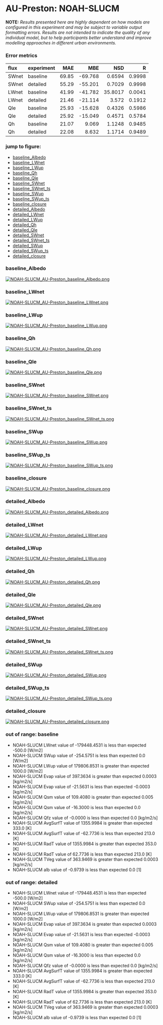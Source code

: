 # AU-Preston: NOAH-SLUCM

**NOTE:** *Results presented here are highly dependent on how models are configured in this experiment and may be subject to variable output formatting errors. Results are not intended to indicate the quality of any individual model, but to help participants better understand and improve modelling approaches in different urban environments.*

### Error metrics
| flux   | experiment   |   MAE |     MBE |     NSD |      R |
|:-------|:-------------|------:|--------:|--------:|-------:|
| SWnet  | baseline     | 69.85 | -69.768 |  0.6594 | 0.9998 |
| SWnet  | detailed     | 55.29 | -55.201 |  0.7029 | 0.9998 |
| LWnet  | baseline     | 41.99 | -41.782 | 35.8017 | 0.0041 |
| LWnet  | detailed     | 21.46 | -21.114 |  3.572  | 0.1912 |
| Qle    | baseline     | 25.93 | -15.628 |  0.4326 | 0.5986 |
| Qle    | detailed     | 25.92 | -15.049 |  0.4571 | 0.5784 |
| Qh     | baseline     | 21.07 |   9.069 |  1.1248 | 0.9485 |
| Qh     | detailed     | 22.08 |   8.632 |  1.1714 | 0.9489 |

### jump to figure:
 - [baseline_Albedo](#baseline_albedo)
 - [baseline_LWnet](#baseline_lwnet)
 - [baseline_LWup](#baseline_lwup)
 - [baseline_Qh](#baseline_qh)
 - [baseline_Qle](#baseline_qle)
 - [baseline_SWnet](#baseline_swnet)
 - [baseline_SWnet_ts](#baseline_swnet_ts)
 - [baseline_SWup](#baseline_swup)
 - [baseline_SWup_ts](#baseline_swup_ts)
 - [baseline_closure](#baseline_closure)
 - [detailed_Albedo](#detailed_albedo)
 - [detailed_LWnet](#detailed_lwnet)
 - [detailed_LWup](#detailed_lwup)
 - [detailed_Qh](#detailed_qh)
 - [detailed_Qle](#detailed_qle)
 - [detailed_SWnet](#detailed_swnet)
 - [detailed_SWnet_ts](#detailed_swnet_ts)
 - [detailed_SWup](#detailed_swup)
 - [detailed_SWup_ts](#detailed_swup_ts)
 - [detailed_closure](#detailed_closure)

### <a name="baseline_albedo"></a>baseline_Albedo
[![NOAH-SLUCM_AU-Preston_baseline_Albedo.png](NOAH-SLUCM_AU-Preston_baseline_Albedo.png)](NOAH-SLUCM_AU-Preston_baseline_Albedo.png)

### <a name="baseline_lwnet"></a>baseline_LWnet
[![NOAH-SLUCM_AU-Preston_baseline_LWnet.png](NOAH-SLUCM_AU-Preston_baseline_LWnet.png)](NOAH-SLUCM_AU-Preston_baseline_LWnet.png)

### <a name="baseline_lwup"></a>baseline_LWup
[![NOAH-SLUCM_AU-Preston_baseline_LWup.png](NOAH-SLUCM_AU-Preston_baseline_LWup.png)](NOAH-SLUCM_AU-Preston_baseline_LWup.png)

### <a name="baseline_qh"></a>baseline_Qh
[![NOAH-SLUCM_AU-Preston_baseline_Qh.png](NOAH-SLUCM_AU-Preston_baseline_Qh.png)](NOAH-SLUCM_AU-Preston_baseline_Qh.png)

### <a name="baseline_qle"></a>baseline_Qle
[![NOAH-SLUCM_AU-Preston_baseline_Qle.png](NOAH-SLUCM_AU-Preston_baseline_Qle.png)](NOAH-SLUCM_AU-Preston_baseline_Qle.png)

### <a name="baseline_swnet"></a>baseline_SWnet
[![NOAH-SLUCM_AU-Preston_baseline_SWnet.png](NOAH-SLUCM_AU-Preston_baseline_SWnet.png)](NOAH-SLUCM_AU-Preston_baseline_SWnet.png)

### <a name="baseline_swnet_ts"></a>baseline_SWnet_ts
[![NOAH-SLUCM_AU-Preston_baseline_SWnet_ts.png](NOAH-SLUCM_AU-Preston_baseline_SWnet_ts.png)](NOAH-SLUCM_AU-Preston_baseline_SWnet_ts.png)

### <a name="baseline_swup"></a>baseline_SWup
[![NOAH-SLUCM_AU-Preston_baseline_SWup.png](NOAH-SLUCM_AU-Preston_baseline_SWup.png)](NOAH-SLUCM_AU-Preston_baseline_SWup.png)

### <a name="baseline_swup_ts"></a>baseline_SWup_ts
[![NOAH-SLUCM_AU-Preston_baseline_SWup_ts.png](NOAH-SLUCM_AU-Preston_baseline_SWup_ts.png)](NOAH-SLUCM_AU-Preston_baseline_SWup_ts.png)

### <a name="baseline_closure"></a>baseline_closure
[![NOAH-SLUCM_AU-Preston_baseline_closure.png](NOAH-SLUCM_AU-Preston_baseline_closure.png)](NOAH-SLUCM_AU-Preston_baseline_closure.png)

### <a name="detailed_albedo"></a>detailed_Albedo
[![NOAH-SLUCM_AU-Preston_detailed_Albedo.png](NOAH-SLUCM_AU-Preston_detailed_Albedo.png)](NOAH-SLUCM_AU-Preston_detailed_Albedo.png)

### <a name="detailed_lwnet"></a>detailed_LWnet
[![NOAH-SLUCM_AU-Preston_detailed_LWnet.png](NOAH-SLUCM_AU-Preston_detailed_LWnet.png)](NOAH-SLUCM_AU-Preston_detailed_LWnet.png)

### <a name="detailed_lwup"></a>detailed_LWup
[![NOAH-SLUCM_AU-Preston_detailed_LWup.png](NOAH-SLUCM_AU-Preston_detailed_LWup.png)](NOAH-SLUCM_AU-Preston_detailed_LWup.png)

### <a name="detailed_qh"></a>detailed_Qh
[![NOAH-SLUCM_AU-Preston_detailed_Qh.png](NOAH-SLUCM_AU-Preston_detailed_Qh.png)](NOAH-SLUCM_AU-Preston_detailed_Qh.png)

### <a name="detailed_qle"></a>detailed_Qle
[![NOAH-SLUCM_AU-Preston_detailed_Qle.png](NOAH-SLUCM_AU-Preston_detailed_Qle.png)](NOAH-SLUCM_AU-Preston_detailed_Qle.png)

### <a name="detailed_swnet"></a>detailed_SWnet
[![NOAH-SLUCM_AU-Preston_detailed_SWnet.png](NOAH-SLUCM_AU-Preston_detailed_SWnet.png)](NOAH-SLUCM_AU-Preston_detailed_SWnet.png)

### <a name="detailed_swnet_ts"></a>detailed_SWnet_ts
[![NOAH-SLUCM_AU-Preston_detailed_SWnet_ts.png](NOAH-SLUCM_AU-Preston_detailed_SWnet_ts.png)](NOAH-SLUCM_AU-Preston_detailed_SWnet_ts.png)

### <a name="detailed_swup"></a>detailed_SWup
[![NOAH-SLUCM_AU-Preston_detailed_SWup.png](NOAH-SLUCM_AU-Preston_detailed_SWup.png)](NOAH-SLUCM_AU-Preston_detailed_SWup.png)

### <a name="detailed_swup_ts"></a>detailed_SWup_ts
[![NOAH-SLUCM_AU-Preston_detailed_SWup_ts.png](NOAH-SLUCM_AU-Preston_detailed_SWup_ts.png)](NOAH-SLUCM_AU-Preston_detailed_SWup_ts.png)

### <a name="detailed_closure"></a>detailed_closure
[![NOAH-SLUCM_AU-Preston_detailed_closure.png](NOAH-SLUCM_AU-Preston_detailed_closure.png)](NOAH-SLUCM_AU-Preston_detailed_closure.png)

### out of range: baseline

 - NOAH-SLUCM LWnet value of -179448.4531 is less than expected -500.0 [W/m2]
 - NOAH-SLUCM SWup value of -254.5751 is less than expected 0.0 [W/m2]
 - NOAH-SLUCM LWup value of 179806.8531 is greater than expected 1000.0 [W/m2]
 - NOAH-SLUCM Evap value of 397.3634 is greater than expected 0.0003 [kg/m2/s]
 - NOAH-SLUCM Evap value of -21.5631 is less than expected -0.0003 [kg/m2/s]
 - NOAH-SLUCM Qsm value of 109.4080 is greater than expected 0.005 [kg/m2/s]
 - NOAH-SLUCM Qsm value of -16.3000 is less than expected 0.0 [kg/m2/s]
 - NOAH-SLUCM Qfz value of -0.0000 is less than expected 0.0 [kg/m2/s]
 - NOAH-SLUCM AvgSurfT value of 1355.9984 is greater than expected 333.0 [K]
 - NOAH-SLUCM AvgSurfT value of -62.7736 is less than expected 213.0 [K]
 - NOAH-SLUCM RadT value of 1355.9984 is greater than expected 353.0 [K]
 - NOAH-SLUCM RadT value of 62.7736 is less than expected 213.0 [K]
 - NOAH-SLUCM TVeg value of 363.9469 is greater than expected 0.0003 [kg/m2/s]
 - NOAH-SLUCM alb value of -0.9739 is less than expected 0.0 [1]

### out of range: detailed

 - NOAH-SLUCM LWnet value of -179448.4531 is less than expected -500.0 [W/m2]
 - NOAH-SLUCM SWup value of -254.5751 is less than expected 0.0 [W/m2]
 - NOAH-SLUCM LWup value of 179806.8531 is greater than expected 1000.0 [W/m2]
 - NOAH-SLUCM Evap value of 397.3634 is greater than expected 0.0003 [kg/m2/s]
 - NOAH-SLUCM Evap value of -21.5631 is less than expected -0.0003 [kg/m2/s]
 - NOAH-SLUCM Qsm value of 109.4080 is greater than expected 0.005 [kg/m2/s]
 - NOAH-SLUCM Qsm value of -16.3000 is less than expected 0.0 [kg/m2/s]
 - NOAH-SLUCM Qfz value of -0.0000 is less than expected 0.0 [kg/m2/s]
 - NOAH-SLUCM AvgSurfT value of 1355.9984 is greater than expected 333.0 [K]
 - NOAH-SLUCM AvgSurfT value of -62.7736 is less than expected 213.0 [K]
 - NOAH-SLUCM RadT value of 1355.9984 is greater than expected 353.0 [K]
 - NOAH-SLUCM RadT value of 62.7736 is less than expected 213.0 [K]
 - NOAH-SLUCM TVeg value of 363.9469 is greater than expected 0.0003 [kg/m2/s]
 - NOAH-SLUCM alb value of -0.9739 is less than expected 0.0 [1]

